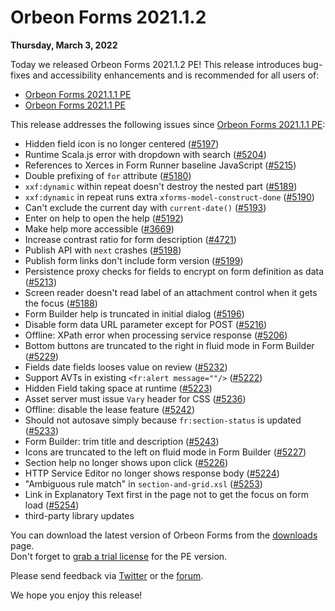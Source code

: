 # Orbeon Forms 2021.1.2

__Thursday, March 3, 2022__

Today we released Orbeon Forms 2021.1.2 PE! This release introduces bug-fixes and accessibility enhancements and is recommended for all users of:

- [Orbeon Forms 2021.1.1 PE](orbeon-forms-2021.1.1.md)
- [Orbeon Forms 2021.1 PE](orbeon-forms-2021.1.md)

This release addresses the following issues since [Orbeon Forms 2021.1.1 PE](orbeon-forms-2021.1.1.md):

- Hidden field icon is no longer centered ([\#5197](https://github.com/orbeon/orbeon-forms/issues/5197))
- Runtime Scala.js error with dropdown with search ([\#5204](https://github.com/orbeon/orbeon-forms/issues/5204))
- References to Xerces in Form Runner baseline JavaScript ([\#5215](https://github.com/orbeon/orbeon-forms/issues/5215))
- Double prefixing of `for` attribute ([\#5180](https://github.com/orbeon/orbeon-forms/issues/5180))
- `xxf:dynamic` within repeat doesn't destroy the nested part ([\#5189](https://github.com/orbeon/orbeon-forms/issues/5189))
- `xxf:dynamic` in repeat runs extra `xforms-model-construct-done` ([\#5190](https://github.com/orbeon/orbeon-forms/issues/5190))
- Can't exclude the current day with `current-date()` ([\#5193](https://github.com/orbeon/orbeon-forms/issues/5193))
- Enter on help to open the help ([\#5192](https://github.com/orbeon/orbeon-forms/issues/5192))
- Make help more accessible ([\#3669](https://github.com/orbeon/orbeon-forms/issues/3669))
- Increase contrast ratio for form description ([\#4721](https://github.com/orbeon/orbeon-forms/issues/4721))
- Publish API with `next` crashes ([\#5198](https://github.com/orbeon/orbeon-forms/issues/5198))
- Publish form links don't include form version ([\#5199](https://github.com/orbeon/orbeon-forms/issues/5199))
- Persistence proxy checks for fields to encrypt on form definition as data ([\#5213](https://github.com/orbeon/orbeon-forms/issues/5213))
- Screen reader doesn't read label of an attachment control when it gets the focus ([\#5188](https://github.com/orbeon/orbeon-forms/issues/5188))
- Form Builder help is truncated in initial dialog ([\#5196](https://github.com/orbeon/orbeon-forms/issues/5196))
- Disable form data URL parameter except for POST ([\#5216](https://github.com/orbeon/orbeon-forms/issues/5216))
- Offline: XPath error when processing service response ([\#5206](https://github.com/orbeon/orbeon-forms/issues/5206))
- Bottom buttons are truncated to the right in fluid mode in Form Builder ([\#5229](https://github.com/orbeon/orbeon-forms/issues/5229))
- Fields date fields looses value on review ([\#5232](https://github.com/orbeon/orbeon-forms/issues/5232))
- Support AVTs in existing `<fr:alert message=""/>` ([\#5222](https://github.com/orbeon/orbeon-forms/issues/5222))
- Hidden Field taking space at runtime ([\#5223](https://github.com/orbeon/orbeon-forms/issues/5223))
- Asset server must issue `Vary` header for CSS ([\#5236](https://github.com/orbeon/orbeon-forms/issues/5236))
- Offline: disable the lease feature ([\#5242](https://github.com/orbeon/orbeon-forms/issues/5242))
- Should not autosave simply because `fr:section-status` is updated ([\#5233](https://github.com/orbeon/orbeon-forms/issues/5233))
- Form Builder: trim title and description ([\#5243](https://github.com/orbeon/orbeon-forms/issues/5243))
- Icons are truncated to the left on fluid mode in Form Builder ([\#5227](https://github.com/orbeon/orbeon-forms/issues/5227))
- Section help no longer shows upon click ([\#5226](https://github.com/orbeon/orbeon-forms/issues/5226))
- HTTP Service Editor no longer shows response body ([\#5224](https://github.com/orbeon/orbeon-forms/issues/5224))
- "Ambiguous rule match" in `section-and-grid.xsl` ([\#5253](https://github.com/orbeon/orbeon-forms/issues/5253))
- Link in Explanatory Text first in the page not to get the focus on form load ([\#5254](https://github.com/orbeon/orbeon-forms/issues/5254))
- third-party library updates

You can download the latest version of Orbeon Forms from the [downloads](https://www.orbeon.com/download) page.  
Don't forget to [grab a trial license](https://prod.orbeon.com/prod/fr/orbeon/register/new) for the PE version.

Please send feedback via [Twitter](https://twitter.com/orbeon) or the [forum](https://www.orbeon.com/community).

We hope you enjoy this release!
